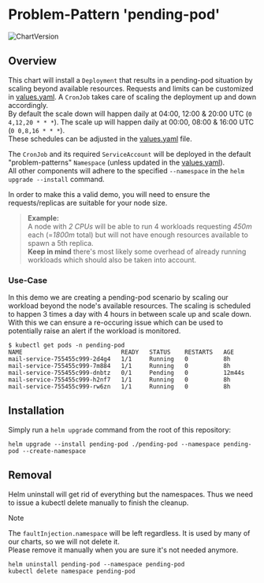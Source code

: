 # Problem-Pattern 'pending-pod'
![ChartVersion](https://img.shields.io/badge/ChartVersion-1.1.0-informational?style=flat)

## Overview
This chart will install a `Deployment` that results in a pending-pod situation by scaling beyond available resources. Requests and limits can be customized in [values.yaml](values.yaml). A `CronJob` takes care of scaling the deployment up and down accordingly.\
By default the scale down will happen daily at 04:00, 12:00 & 20:00 UTC (`0 4,12,20 * * *`). The scale up will happen daily at 00:00, 08:00 & 16:00 UTC (`0 0,8,16 * * *`).\
These schedules can be adjusted in the [values.yaml](values.yaml) file.

The `CronJob` and its required `ServiceAccount` will be deployed in the default "problem-patterns" `Namespace` (unless updated in the [values.yaml](values.yaml)).\
All other components will adhere to the specified `--namespace` in the `helm upgrade --install` command.

In order to make this a valid demo, you will need to ensure the requests/replicas are suitable for your node size.
>**Example:**\
>A node with *2 CPUs* will be able to run 4 workloads requesting *450m* each (=*1800m* total) but will not have enough resources available to spawn a 5th replica.\
>**Keep in mind** there's most likely some overhead of already running workloads which should also be taken into account.

### Use-Case
In this demo we are creating a pending-pod scenario by scaling our workload beyond the node's available resources. The scaling is scheduled to happen 3 times a day with 4 hours in between scale up and scale down.\
With this we can ensure a re-occuring issue which can be used to potentially raise an alert if the workload is monitored.
```shell
$ kubectl get pods -n pending-pod
NAME                            READY   STATUS    RESTARTS   AGE
mail-service-755455c999-2d4g4   1/1     Running   0          8h
mail-service-755455c999-7m884   1/1     Running   0          8h
mail-service-755455c999-dnbtz   0/1     Pending   0          12m44s
mail-service-755455c999-h2nf7   1/1     Running   0          8h
mail-service-755455c999-rw6zn   1/1     Running   0          8h
```

## Installation
Simply run a `helm upgrade` command from the root of this repository:
```shell
helm upgrade --install pending-pod ./pending-pod --namespace pending-pod --create-namespace
```

## Removal
Helm uninstall will get rid of everything but the namespaces. Thus we need to issue a kubectl delete manually to finish the cleanup.
> [!NOTE]  
> The `faultInjection.namespace` will be left regardless. It is used by many of our charts, so we will not delete it.\
> Please remove it manually when you are sure it's not needed anymore.
```shell
helm uninstall pending-pod --namespace pending-pod
kubectl delete namespace pending-pod
```
